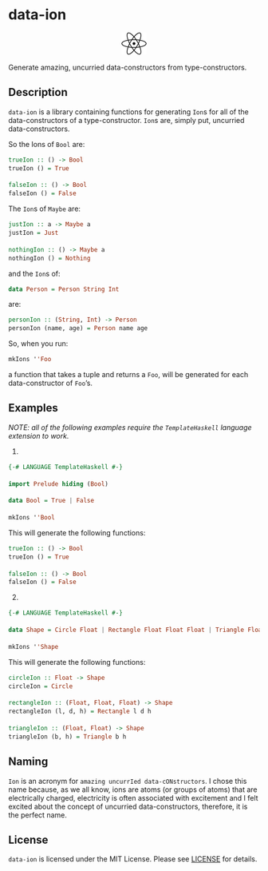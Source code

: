 # data-ion
<p align="center"><img src="./data-ion.png" alt="data-ion logo"/></p>

Generate amazing, uncurried data-constructors from type-constructors.

## Description
 `data-ion` is a library containing functions for generating `Ion`s for all
 of the data-constructors of a type-constructor. `Ion`s are, simply put,
 uncurried data-constructors.

 So the Ions of `Bool` are:

 ```haskell
 trueIon :: () -> Bool
 trueIon () = True

 falseIon :: () -> Bool
 falseIon () = False
 ```

 The `Ion`s of `Maybe` are:

 ```haskell
 justIon :: a -> Maybe a
 justIon = Just

 nothingIon :: () -> Maybe a
 nothingIon () = Nothing
 ```

 and the `Ion`s of:

 ```haskell
 data Person = Person String Int
 ```

 are:

 ```haskell
 personIon :: (String, Int) -> Person
 personIon (name, age) = Person name age
 ```

 So, when you run:

 ```haskell
 mkIons ''Foo
 ```

 a function that takes a tuple and returns a `Foo`, will be generated for each data-constructor of `Foo`’s.

## Examples
 *NOTE: all of the following examples require the `TemplateHaskell` language extension to work.*

 1.
  ```haskell
  {-# LANGUAGE TemplateHaskell #-}

  import Prelude hiding (Bool)

  data Bool = True | False
 
  mkIons ''Bool
  ```
  This will generate the following functions:
  ```haskell
  trueIon :: () -> Bool
  trueIon () = True

  falseIon :: () -> Bool
  falseIon () = False
  ```
 2.
  ```haskell
  {-# LANGUAGE TemplateHaskell #-}

  data Shape = Circle Float | Rectangle Float Float Float | Triangle Float Float
  
  mkIons ''Shape
  ```
  This will generate the following functions:

  ```haskell
  circleIon :: Float -> Shape
  circleIon = Circle

  rectangleIon :: (Float, Float, Float) -> Shape
  rectangleIon (l, d, h) = Rectangle l d h

  triangleIon :: (Float, Float) -> Shape
  triangleIon (b, h) = Triangle b h
  ```

## Naming
 `Ion` is an acronym for `amazing uncurrIed data-cONstructors`.
 I chose this name because, as we all know, ions are atoms (or groups of atoms) that are electrically charged, electricity is often associated with excitement and I felt excited about the concept of uncurried data-constructors, therefore, it is the perfect name.

## License
 `data-ion` is licensed under the MIT License.
 Please see [LICENSE](./LICENSE) for details.
